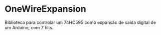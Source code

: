 # OneWireExpansion
Biblioteca para controlar um 74HC595 como expansão de saída digital de um Arduino, com 7 bits.
